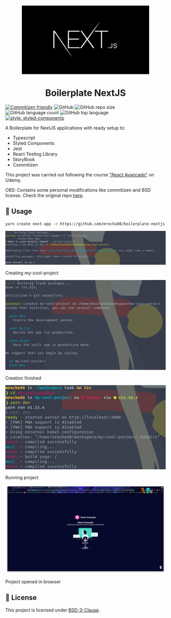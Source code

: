 <p align="center">
  <img src="./.github/images/next-logo.png" width="400" alt="Logo do NextJS" />
</p>

<h1 align="center">
  Boilerplate NextJS
</h1>

[![Commitizen friendly](https://img.shields.io/badge/commitizen-friendly-brightgreen.svg)](http://commitizen.github.io/cz-cli/)
![GitHub](https://img.shields.io/github/license/mrocha98/boilerplate-nextjs?color=%23)
![GitHub repo size](https://img.shields.io/github/repo-size/mrocha98/boilerplate-nextjs?color=%23)
![GitHub language count](https://img.shields.io/github/languages/count/mrocha98/boilerplate-nextjs?color=%23)
![GitHub top language](https://img.shields.io/github/languages/top/mrocha98/boilerplate-nextjs?color=%23)
[![style: styled-components](https://img.shields.io/badge/style-%F0%9F%92%85%20styled--components-orange.svg?colorB=25BB15&colorA=)](https://github.com/styled-components/styled-components)

A Boilerplate for NextJS applications with ready setup to:

- Typescript
- Styled Components
- Jest
- React Testing Library
- StoryBook
- Commitizen

This project was carried out following the course ["React Avançado"]((https://external-content.duckduckgo.com/iu/?u=https%3A%2F%2Fbuttercms.com%2Fstatic%2Fimages%2Ftech_banners%2FNextjs.b8a717322c08.png&f=1&nofb=1)) on Udemy.

OBS: Contains some personal modifications like commitizen and BSD license. Check the original repo [here](https://github.com/React-Avancado/boilerplate).

## 🚀 Usage

```bash
yarn create next-app -e https://github.com/mrocha98/boilerplate-nextjs
```

![running command](.github/images/project-creation-1.png)

Creating my-cool-project

![command execution finished](.github/images/project-creation-2.png)

Creation finished

![running project](.github/images/project-creation-3.png)

Running project

![showing in browser](.github/images/project-creation-4.png)

Project opened in browser

## 📜 License

This project is licensed under [BSD-3-Clause](https://github.com/facebook/react/blob/master/LICENSE).
